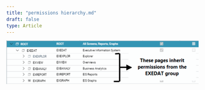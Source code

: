 ```yaml
---
title: "permissions hierarchy.md"
draft: false
type: Article
---
```


![Permission Hierarchy](../assets/Understanding-Made2Manage/permission.PNG)


​